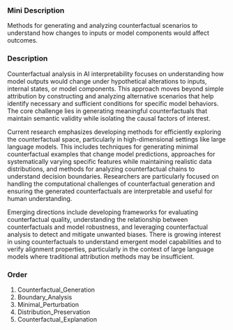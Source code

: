 ### Mini Description

Methods for generating and analyzing counterfactual scenarios to understand how changes to inputs or model components would affect outcomes.

### Description

Counterfactual analysis in AI interpretability focuses on understanding how model outputs would change under hypothetical alterations to inputs, internal states, or model components. This approach moves beyond simple attribution by constructing and analyzing alternative scenarios that help identify necessary and sufficient conditions for specific model behaviors. The core challenge lies in generating meaningful counterfactuals that maintain semantic validity while isolating the causal factors of interest.

Current research emphasizes developing methods for efficiently exploring the counterfactual space, particularly in high-dimensional settings like large language models. This includes techniques for generating minimal counterfactual examples that change model predictions, approaches for systematically varying specific features while maintaining realistic data distributions, and methods for analyzing counterfactual chains to understand decision boundaries. Researchers are particularly focused on handling the computational challenges of counterfactual generation and ensuring the generated counterfactuals are interpretable and useful for human understanding.

Emerging directions include developing frameworks for evaluating counterfactual quality, understanding the relationship between counterfactuals and model robustness, and leveraging counterfactual analysis to detect and mitigate unwanted biases. There is growing interest in using counterfactuals to understand emergent model capabilities and to verify alignment properties, particularly in the context of large language models where traditional attribution methods may be insufficient.

### Order

1. Counterfactual_Generation
2. Boundary_Analysis
3. Minimal_Perturbation
4. Distribution_Preservation
5. Counterfactual_Explanation
